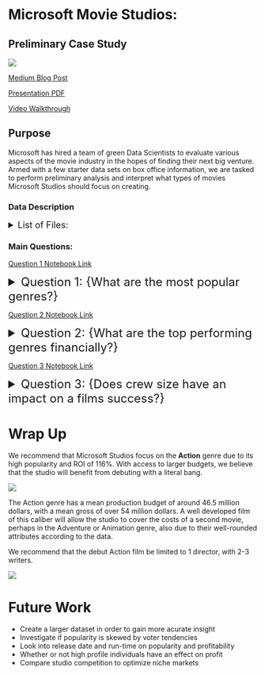 # Microsoft Movie Studios:
## Preliminary Case Study

<img src='images/Wonder_Woman_(2017_film).jpg' width = '%' />

[Medium Blog Post](https://medium.com/@kekay0528/my-first-data-science-project-94aa5b02709d)

[Presentation PDF](https://github.com/kailakay/dsc-mod-1-project-v2-1-onl01-dtsc-ft-041320/blob/master/Microsoft%20Movie%20Studio%20Presentation.pdf)

[Video Walkthrough](https://voicethread.com/share/14445223/)

## Purpose
Microsoft has hired a team of green Data Scientists to evaluate various aspects of the movie industry in the hopes of finding their next big venture. Armed with a few starter data sets on box office information, we are tasked to perform preliminary analysis and interpret what types of movies Microsoft Studios should focus on creating. 
<!------------------------------------------>
### Data Description

<details><summary style="font-size: 18px"> 
List of Files:</summary> 

```
|-bom.movie_gross.csv.gz
|-imdb.name.basics.csv.gz
|-imdb.title.akas.csv.gz
|-imdb.title.basics.csv.gz
|-imdb.title.crew.csv.gz
|-imdb.title.principals.csv.gz
|-imdb.title.ratings.csv.gz
|-rt.movie_info.tsv.gz
|-rt.reviews.tsv.gz
|-tmdb.movies.csv.gz
|-tn.movie_budgets.csv.gz
```
</details>
<!------------------------------------------>

### Main Questions:

[Question 1 Notebook Link](https://github.com/kailakay/dsc-mod-1-project-v2-1-onl01-dtsc-ft-041320/blob/master/Question%201%20L.ipynb)
<details><summary style="font-size: 24px">
Question 1: {What are the most popular genres?} </summary> 

```
In order to fully explore the popularity of genre, we wanted to answer three sub-questions:

- What genres are the most popular for consumers?
- Are more popular genres higher grossing?
- Does the production budget correlate to the popularity of a genre?
```

#### Tables Used:

```
|The Movie Database - tmdb.movies.csv.gz
```
#### EDA

Utilizing *The Movie Database* dataset, we were able to extract genre ID keys and pair them with genre names by utilizing an API key to pull in information from their website. *The Movie Database* has its own formula for calculating popularity that includes factors such as daily views and votes, the number of times a movie was favorited, and the release date - among others. 

We then used this quanititative popularity score per movie and extracted the respective genres. After grouping the data by genre, we then calculated the mean popularity of our correlated data set to create the table below. 

<img src='images/q1-genre-pop-all.png'/>

We filtered that data down to the top 9 genres, and compared them side by side in a boxen chart with a scattered bar chart. These two charts allowed us to visualize the data most comprehensively.

*On the left plot, the black lines show the median while the blue line shows the mean.*

<img src='images/q1-top-9-genre-pop.png'/>

Finally, we linked this data with our cleaned finance data, which allowed us to look directly at the finance information of the most popular genres.  

<img src='images/q1-genre-pop-fin.png' />

#### Conclusion

After cleaning and exploring the data, we found that **Action** was the most popular genre among consumers, followed by **Animation** and **Drama**. We also found that generally, popular genres were also lucrative financially - with a few outlying instances that showed higher rates of hit or miss such as Drama or the Thriller and Horror genres. 

#### Recommendation

While we do not recommend basing business decisions solely off of the popularity of a genre, the data indicates that we can generally assume popular genres are a safe investment. 

</details>

<!------------------------------------------>
[Question 2 Notebook Link](https://github.com/kailakay/dsc-mod-1-project-v2-1-onl01-dtsc-ft-041320/blob/master/Question%202.ipynb)

<details><summary style="font-size: 24px">
Question 2:  {What are the top performing genres financially?} </summary> 

```
In order to fully explore the aspects of crew on film success, we wanted to answer two sub-questions:

- Does staffing the production with more writers or directors influence profit?
- Is there an optimal writer/director ratio for maximizing profitability?
```

### Tables Used:

```
|Internet Movie Database - imdb.title.basics.csv.gz
|Box Office Mojo - bom.movie_gross.csv.gz
|The Internet Movie Database - tn.movie_budgets.csv.gz
```

### EDA

We started by cleaning our data and combining the relevant information into one table. We then broke down all of the information by genre, and calculated the ROI per movie based off of the financial information that we were provided. 

<img src='images/q2-genre-fin-info.png' />

After charting the mean gross for each of the 19 genres that were in our database, we then graphed the top 7 grossing genres by mean - as seen below:

<img src='images/q2-top-7-genres.png' width='55%' height='50%' />

Next, we looked at the mean production budget by genre in order to investigate the correlation of the production budget to the gross. As you can see below, the 5 genres that had the highest production budget also showed up in the top 7 grossing genres. 

<img src='images/q2-genre-budget.png' width='50%' height='50%' />

Finally, we calculated the mean ROI per genre and graphed the top 6 grossing genres by ROI using a violin plot, shown below.

The width of the plot indicates the proportion of instances that lie within that range, the black line shows the distribution of the interquartile range, while the white dot shows the median of the data. 

<img src='images/q2-roi-violin.png' />

### Conclusion

We were interested to see that the **Science Fiction** genre was not relatively popular among consumers in our dataset, but that it showed as a positive financial prospect. I believe that in order to further interpret this data, we would need to broaded our datasets in regards to both finances and genre popularity.

However, we also noted that while **Action** was highly popular, it's likely that those high popularity ratings are inclinated towards high budget films. 

### Recommendation

While financial information does not showcase the entire picture in terms of success, our data shows that **Animation** has the most financial promise with an average ROI of 145%, while **Musicals** should be saved for niche audiences. 

</details>
<!------------------------------------------>

[Question 3 Notebook Link](https://github.com/kailakay/dsc-mod-1-project-v2-1-onl01-dtsc-ft-041320/blob/master/Question%203%20P.ipynb)

<details><summary style="font-size: 24px">
Question 3: {Does crew size have an impact on a films success?} </summary> 

```
In order to fully explore the financial aspects by genre, we wanted to answer three sub-questions:

- What are the mean production budgets and gross per genre?
- Does production budget impact overall gross?
- What is the Return of Investment(ROI) per genre?
```

### Tables Used:

```
|Internet Movie Database - imdb.title.basics.csv.gz
|Internet Movie Database - imdb.title.crew.csv.gz
```

### EDA

After joining the databases, we were able to match director and writer constructor codes to their respective movies by title name. We then filtered the database by genre as indicated in the table below. 

<img src='images/q3-dw-title.png' width='90%'/>

Following that, we broke down the directors and writers column values into strings, and then added respective columns that valued the count of directors and writers per movie. 

<img src='images/q3-dw-count.png' width='90%'/>

We then merged in the Basics dataframe to join the genres, and saw that films with only one director accounted for 90.9% of our data, and that combinations of 1-4 writers were also over 90% of our data.

<img src='images/q3-dw-count-graph.png' height='60%' width='70%'/>

Next, we wanted to know if that proportion changed by genre, so we broke that database down to find the total and average counts by genre for directors and writers.

If so, does that have an effect on the finances of our films?

<img src='images/q3-dw-fin-graph.png' height='60%'/>

### Conclusion

Overall, it doesn't seem that its very popular for films in general to have more than one or two directors. However, our data does show that staffing 3-4 writers has a tendency to produce a higher grossing film. 

With one fun exception, there is a documentary titled ***A Day in the Life*** that had a whopping 37 directors; which consisted of filming seemingly random people on the same random day. 

### Recommendation

<img src='images/q3-dw-fin-bar.png' height='60%'/>

While there seems to be a correlation between budget, gross, and staff count; we believe that staffing will be based upon genre and an individual films needs. Once a genre is chosen, further analysis will need to be done to provide insight as to what the optimal ratio could be.

</details>
<!------------------------------------------>


# Wrap Up

We recommend that Microsoft Studios focus on the **Action** genre due to its high popularity and ROI of 116%. With access to larger budgets, we believe that the studio will benefit from debuting with a literal bang.

<img src='images/final-violin.png'/>


The Action genre has a mean production budget of around 46.5 million dollars, with a mean gross of over 54 million dollars. A well developed film of this caliber will allow the studio to cover the costs of a second movie, perhaps in the Adventure or Animation genre, also due to their well-rounded attributes according to the data. 

We recommend that the debut Action film be limited to 1 director, with 2-3 writers.

<img src='images/final-dw.png'/>

# Future Work
- Create a larger dataset in order to gain more acurate insight
- Investigate if popularity is skewed by voter tendencies
- Look into release date and run-time on popularity and profitability 
- Whether or not high profile individuals have an effect on profit
- Compare studio competition to optimize niche markets

